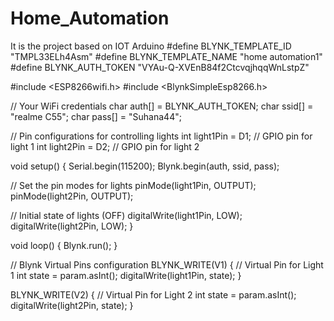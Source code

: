 # Home_Automation
It is the project based on IOT Arduino
#define BLYNK_TEMPLATE_ID "TMPL33ELh4Asm"
#define BLYNK_TEMPLATE_NAME "home automation1"
#define BLYNK_AUTH_TOKEN "VYAu-Q-XVEnB84f2CtcvqjhqqWnLstpZ"


#include <ESP8266wifi.h>
#include <BlynkSimpleEsp8266.h>

// Your WiFi credentials
char auth[] = BLYNK_AUTH_TOKEN;
char ssid[] = "realme C55";
char pass[] = "Suhana44";

// Pin configurations for controlling lights
int light1Pin = D1;  // GPIO pin for light 1
int light2Pin = D2;  // GPIO pin for light 2

void setup() {
  Serial.begin(115200);
  Blynk.begin(auth, ssid, pass);

  // Set the pin modes for lights
  pinMode(light1Pin, OUTPUT);
  pinMode(light2Pin, OUTPUT);

  // Initial state of lights (OFF)
  digitalWrite(light1Pin, LOW);
  digitalWrite(light2Pin, LOW);
}

void loop() {
  Blynk.run();
}

// Blynk Virtual Pins configuration
BLYNK_WRITE(V1) {  // Virtual Pin for Light 1
  int state = param.asInt();
  digitalWrite(light1Pin, state);
}

BLYNK_WRITE(V2) {  // Virtual Pin for Light 2
  int state = param.asInt();
  digitalWrite(light2Pin, state);
}
